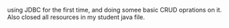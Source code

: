 using JDBC for the first time, and doing somee basic CRUD oprations on it.
Also closed all resources in my student java file.